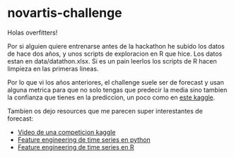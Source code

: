 # novartis-challenge


Holas overfitters!


Por si alguien quiere entrenarse antes de la hackathon he subido los datos de hace dos años, y unos scripts de exploracion en R que hice. Los datos estan en data/datathon.xlsx. Si es un pain leerlos los scripts de R hacen limpieza en las primeras lineas.


Por lo que vi los años anteriores, el challenge suele ser de forecast y usan alguna metrica para que no solo tengas que predecir la media sino tambien la confianza que tienes en la prediccion, un poco como en [este kaggle](https://www.kaggle.com/c/m5-forecasting-uncertainty).


Tambien os dejo resources que me parecen super interestantes de forecast:

* [Video de una competicion kaggle](https://www.youtube.com/watch?v=s3YkZPNKLYg)
* [Feature engineering de time series en python](https://maxhalford.github.io/blog/pandas-tricks/)
* [Feature engineering de time series en R](https://davisvaughan.github.io/slider/)



